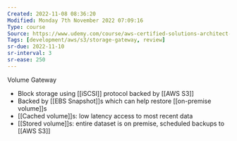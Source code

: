 ```yaml
---
Created: 2022-11-08 08:36:20
Modified: Monday 7th November 2022 07:09:16
Type: course
Source: https://www.udemy.com/course/aws-certified-solutions-architect-associate-saa-c01/?xref=E0Aed11STH4LPUQvCz0GJFABTmM=
Tags: [development/aws/s3/storage-gateway, review]
sr-due: 2022-11-10
sr-interval: 3
sr-ease: 250
---
```


Volume Gateway

- Block storage using [[iSCSI]] protocol backed by [[AWS S3]]
- Backed by [[EBS Snapshot]]s which can help restore [[on-premise volume]]s
- [[Cached volume]]s: low latency access to most recent data
- [[Stored volume]]s: entire dataset is on premise, scheduled backups to [[AWS S3]]